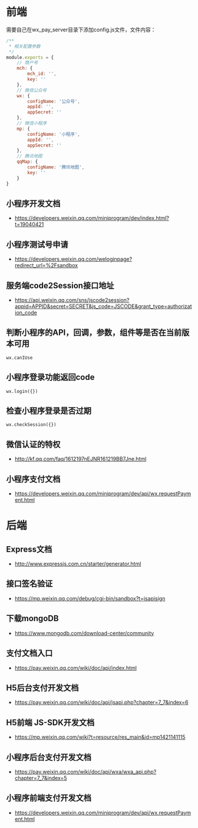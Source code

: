 # 前端

需要自己在wx_pay_server目录下添加config.js文件，文件内容：
```js
/**
 * 相关配置参数
 */
module.exports = {
	// 商户号
	mch: {
		mch_id: '',
		key: ''
	},
	// 微信公众号
	wx: {
		configName: '公众号',
		appId: '',
		appSecret: ''
	},
	// 微信小程序
	mp: {
		configName: '小程序',
		appId: '',
		appSecret: ''
	},
	// 腾讯地图
	qqMap: {
		configName: '腾讯地图',
		key: ''
	}
}

```

## 小程序开发文档
* https://developers.weixin.qq.com/miniprogram/dev/index.html?t=19040421

## 小程序测试号申请
* https://developers.weixin.qq.com/weloginpage?redirect_url=%2Fsandbox

## 服务端code2Session接口地址
* https://api.weixin.qq.com/sns/jscode2session?appid=APPID&secret=SECRET&js_code=JSCODE&grant_type=authorization_code

## 判断小程序的API，回调，参数，组件等是否在当前版本可用
`wx.canIUse`

## 小程序登录功能返回code
`wx.login({})`

## 检查小程序登录是否过期
`wx.checkSession({})`

## 微信认证的特权
* http://kf.qq.com/faq/1612197nEJNR161219BB7Jne.html

## 小程序支付文档
* https://developers.weixin.qq.com/miniprogram/dev/api/wx.requestPayment.html

# 后端
## Express文档
* http://www.expressjs.com.cn/starter/generator.html

## 接口签名验证
* https://mp.weixin.qq.com/debug/cgi-bin/sandbox?t=jsapisign

## 下载mongoDB
* https://www.mongodb.com/download-center/community

## 支付文档入口
* https://pay.weixin.qq.com/wiki/doc/api/index.html

## H5后台支付开发文档
* https://pay.weixin.qq.com/wiki/doc/api/jsapi.php?chapter=7_7&index=6

## H5前端 JS-SDK开发文档
* https://mp.weixin.qq.com/wiki?t=resource/res_main&id=mp1421141115

## 小程序后台支付开发文档
* https://pay.weixin.qq.com/wiki/doc/api/wxa/wxa_api.php?chapter=7_7&index=5

## 小程序前端支付开发文档
* https://developers.weixin.qq.com/miniprogram/dev/api/wx.requestPayment.html